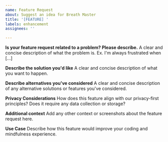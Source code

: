 ```yaml
---
name: Feature Request
about: Suggest an idea for Breath Master
title: '[FEATURE] '
labels: enhancement
assignees: ''

---
```


**Is your feature request related to a problem? Please describe.**
A clear and concise description of what the problem is. Ex. I'm always frustrated when [...]

**Describe the solution you'd like**
A clear and concise description of what you want to happen.

**Describe alternatives you've considered**
A clear and concise description of any alternative solutions or features you've considered.

**Privacy Considerations**
How does this feature align with our privacy-first principles? Does it require any data collection or storage?

**Additional context**
Add any other context or screenshots about the feature request here.

**Use Case**
Describe how this feature would improve your coding and mindfulness experience.

